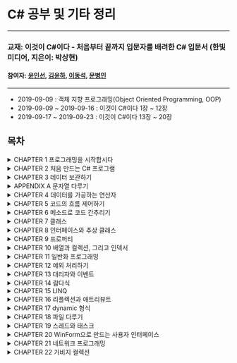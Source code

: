 # C# 공부 및 기타 정리

***


### 교재: 이것이 C#이다 - 처음부터 끝까지 입문자를 배려한 C# 입문서 (한빛미디어, 지은이: 박상현)

#### 참여자: [윤인선](https://github.com/uningsun), [김윤하](https://github.com/yungity), [이동석](https://github.com/dongseoklee1541), [문병인](https://github.com/bluein)  

***

- 2019-09-09		  : 객체 지향 프로그래밍(Object Oriented Programming, OOP)
- 2019-09-09 ~ 2019-09-16 : 이것이 C#이다 1장 ~ 12장
- 2019-09-17 ~ 2019-09-23 : 이것이 C#이다 13장 ~ 20장



## 목차



<details>
<summary>CHAPTER 1 프로그래밍을 시작합시다</summary>
<div markdown="1">


__1.1 프로그래밍 언어의 역사

__1.2 비주얼 스튜디오 설치하기
</div>
</details>


<details>
<summary>CHAPTER 2 처음 만드는 C# 프로그램 </summary>
<div markdown="1">


__2.1 Hello, World!

__2.2 첫 번째 프로그램 뜯어보기

__2.3 CLR에 대하여

__연습 문제

</div>
</details>


<details>
<summary>CHAPTER 3 데이터 보관하기 </summary>
<div markdown="1">


__3.1 데이터에도 종류가 있다

__3.2 변수

__3.3 값 형식과 참조 형식

__3.4 기본 데이터 형식

__3.5 상수와 열거 형식

__3.6 Nullable 형식

__3.7 var: 데이터 형식을 알아서 파악하는 똑똑한 C# 컴파일러

__3.8 공용 형식 시스템

연습 문제

</div>
</details>


<details>
<summary>APPENDIX A 문자열 다루기 </summary>
<div markdown="1">



__A.1 문자열 안에서 찾기

__A.2 문자열 변형하기

__A.3 문자열 분할하기

__A.4 문자열 서식 맞추기


</div>
</details>


<details>
<summary> CHAPTER 4 데이터를 가공하는 연산자</summary>
<div markdown="1">


__4.1 C#에서 제공하는 연산자 둘러보기

__4.2 산술 연산자

__4.3 증가 연산자와 감소 연산자

__4.4 문자열 결합 연산자

__4.5 관계 연산자

__4.6 논리 연산자

__4.7 조건 연산자

__4.8 널 조건부 연산자

__4.9 비트 연산자

__4.10 할당 연산자

__4.11 Null 병합 연산자

__4.12 연산자의 우선순위

연습 문제

</div>
</details>


<details>
<summary>CHAPTER 5 코드의 흐름 제어하기 </summary>
<div markdown="1">



__5.1 분기문

__5.2 반복문

__5.3 점프문

연습 문제


</div>
</details>


<details>
<summary>CHAPTER 6 메소드로 코드 간추리기 </summary>
<div markdown="1">


__6.1 메소드란?

__6.2 return에 대하여

__6.3 매개 변수에 대하여

__6.4 참조에 의한 매개 변수 전달

__6.5 메소드의 결과를 참조로 반환하기

__6.6 출력 전용 매개 변수

__6.7 메소드 오버로딩

__6.8 가변길이 매개 변수

__6.9 명명된 매개 변수

__6.10 선택적 매개 변수

__6.11 로컬 함수

연습 문제


</div>
</details>


<details>
<summary>CHAPTER 7 클래스 </summary>
<div markdown="1">


__7.1 객체 지향 프로그래밍과 클래스

__7.2 클래스의 선언과 객체의 생성

__7.3 객체의 삶과 죽음에 대하여: 생성자와 종료자

__7.4 정적 필드와 메소드

__7.5 객체 복사하기: 얕은 복사와 깊은 복사

__7.6 this 키워드

__7.7 접근 한정자로 공개 수준 결정하기

__7.8 상속으로 코드 재활용하기

__7.9 기반 클래스와 파생 클래스 사이의 형식 변환, 그리고is 와 as

__7.10 오버라이딩과 다형성

__7.11 메소드 숨기기

__7.12 오버라이딩 봉인하기

__7.13 중첩 클래스

__7.14 분할 클래스

__7.15 확장 메소드

__7.16 구조체

__7.17 튜플

연습 문제


</div>
</details>


<details>
<summary>CHAPTER 8 인터페이스와 추상 클래스 </summary>
<div markdown="1">


__8.1 인터페이스의 선언

__8.2 인터페이스는 약속이다

__8.3 인터페이스를 상속하는 인터페이스

__8.4 여러 개의 인터페이스, 한꺼번에 상속하기

__8.5 추상 클래스: 인터페이스와 클래스 사이

연습 문제


</div>
</details>


<details>
<summary>CHAPTER 9 프로퍼티 </summary>
<div markdown="1">


__9.1 public 필드의 유혹

__9.2 메소드보다 프로퍼티

__9.3 자동 구현 프로퍼티

__9.4 프로퍼티와 생성자

__9.5 무명 형식

__9.6 인터페이스의 프로퍼티

__9.7 추상 클래스와 프로퍼티

연습 문제

</div>
</details>


<details>
<summary>CHAPTER 10 배열과 컬렉션, 그리고 인덱서 </summary>
<div markdown="1">



__10.1 All for one, one for all

__10.2 배열을 초기화하는 방법 세 가지

__10.3 알아두면 삶이 윤택해지는 System.Array

__10.4 2차원 배열

__10.5 다차원 배열

__10.6 가변 배열

__10.7 컬렉션 맛보기

__10.8 컬렉션을 초기화하는 방법

__10.9 인덱서

__10.10 foreach가 가능한 객체 만들기

연습 문제


</div>
</details>


<details>
<summary>CHAPTER 11 일반화 프로그래밍 </summary>
<div markdown="1">


__11.1 일반화 프로그래밍이란?

__11.2 일반화 메소드

__11.3 일반화 클래스

__11.4 형식 매개 변수 제약시키기

__11.5 일반화 컬렉션

__11.6 foreach를 사용할 수 있는 일반화 클래스

연습 문제

</div>
</details>


<details>
<summary>CHAPTER 12 예외 처리하기 </summary>
<div markdown="1">



__12.1 예외에 대하여

__12.2 try~catch로 예외 받기

__12.3 System.Exception 클래스

__12.4 예외 던지기

__12.5 try~catch와 finally

__12.6 사용자 정의 예외 클래스 만들기

__12.7 예외 필터하기

__12.8 예외 처리 다시 생각해보기

연습 문제


</div>
</details>


<details>
<summary>CHAPTER 13 대리자와 이벤트 </summary>
<div markdown="1">


__13.1 대리자란?

__13.2 대리자는 왜, 그리고 언제 사용하나요?

__13.3 일반화 대리자

__13.4 대리자 체인

__13.5 익명 메소드

__13.6 이벤트: 객체에 일어난 사건 알리기

__13.7 대리자와 이벤트

연습 문제

</div>
</details>


<details>
<summary>CHAPTER 14 람다식 </summary>
<div markdown="1">



__14.1 람다식, 너는 어디에서 왔니?

__14.2 처음 만나는 람다식

__14.3 문 형식의 람다식

__14.4 Func와 Action으로 더 간편하게 무명 함수 만들기

__14.5 식 트리

__14.6 식으로 이루어지는 멤버

연습 문제


</div>
</details>


<details>
<summary>CHAPTER 15 LINQ </summary>
<div markdown="1">


__15.1 데이터! 데이터! 데이터!

__15.2 LINQ의 기본: from, where, orderby, select

__15.3 여러 개의 데이터 원본에 질의하기

__15.4 group by로 데이터 분류하기

__15.5 두 데이터 원본을 연결하는 join

__15.6 LINQ의 비밀과 LINQ 표준 연산자

연습 문제

</div>
</details>


<details>
<summary>CHAPTER 16 리플렉션과 애트리뷰트 </summary>
<div markdown="1">



__16.1 리플렉션

__16.2 애트리뷰트

연습 문제


</div>
</details>


<details>
<summary>CHAPTER 17 dynamic 형식 </summary>
<div markdown="1">


학습 목표

__17.1 dynamic 형식 소개

__17.2 COM과 .NET 사이의 상호 운용성을 위한 dynamic 형식

__17.3 동적 언어와의 상호 운용성을 위한 dynamic 형식


</div>
</details>


<details>
<summary>CHAPTER 18 파일 다루기 </summary>
<div markdown="1">


__18.1 파일 정보와 디렉토리 정보 다루기

__18.2 파일을 읽고 쓰기 위해 알아야 할 것들

__18.3 이진 데이터 처리를 위한 BinaryWriter/BinaryReader

__18.4 텍스트 파일 처리를 위한 StreamWriter/StreamReader

__18.5 객체 직렬화하기

</div>
</details>


<details>
<summary>CHAPTER 19 스레드와 태스크 </summary>
<div markdown="1">



__19.1 프로세스와 스레드

__19.2 Task와 Task[TResult], 그리고 Parallel

__19.3 async 한정자와 await 연산자로 만드는 비동기 코드


</div>
</details>


<details>
<summary>CHAPTER 20 WinForm으로 만드는 사용자 인터페이스 </summary>
<div markdown="1">


__20.1 도대체 무슨 일이 일어나고 있는 걸까?

__20.2 C# 코드로 WinForm 윈도우 만들기

__20.3 Application 클래스

__20.4 윈도우를 표현하는 Form 클래스

__20.5 폼 디자이너를 이용한 WinForm UI 구성

__20.6 사용자 인터페이스와 비동기 작업

</div>
</details>


<details>
<summary>CHAPTER 21 네트워크 프로그래밍 </summary>
<div markdown="1">



__21.1 네트워크 프로그래밍에 앞서 알아둬야 할 기초

__21.2 TcpListener와 TcpClient

__21.3 흐르는 패킷

</div>
</details>


<details>
<summary>CHAPTER 22 가비지 컬렉션 </summary>
<div markdown="1">



__22.1 가비지 컬렉터를 아시나요?

__22.2 개처럼 할당하고 정승처럼 수거하라

__22.3 세대별 가비지 컬렉션

__22.4 가비지 컬렉션을 이해했습니다. 우리는 뭘 해야 하죠?





